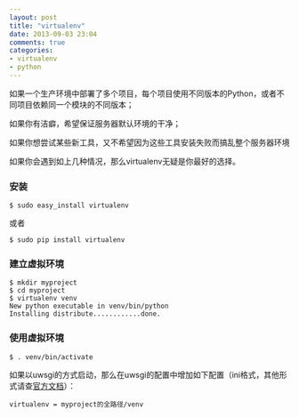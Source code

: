 ```yaml
---
layout: post
title: "virtualenv"
date: 2013-09-03 23:04
comments: true
categories: 
- virtualenv
- python
---
```


如果一个生产环境中部署了多个项目，每个项目使用不同版本的Python，或者不同项目依赖同一个模块的不同版本；

如果你有洁癖，希望保证服务器默认环境的干净；

如果你想尝试某些新工具，又不希望因为这些工具安装失败而搞乱整个服务器环境

如果你会遇到如上几种情况，那么virtualenv无疑是你最好的选择。

### 安装

	$ sudo easy_install virtualenv

或者

	$ sudo pip install virtualenv

<!--more-->

### 建立虚拟环境

	$ mkdir myproject
	$ cd myproject
	$ virtualenv venv
	New python executable in venv/bin/python
	Installing distribute............done.

### 使用虚拟环境

	$ . venv/bin/activate

如果以uwsgi的方式启动，那么在uwsgi的配置中增加如下配置（ini格式，其他形式请查[官方文档][1]）：

	virtualenv = myproject的全路径/venv

[1]:	http://uwsgi-docs.readthedocs.org/en/latest/Options.html#home-virtualenv-venv-pyhome